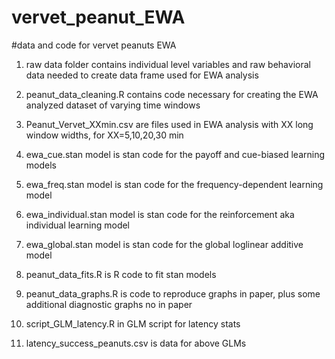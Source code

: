# vervet_peanut_EWA
#data and code for vervet peanuts EWA

1) raw data folder contains individual level variables and raw behavioral data needed to create data frame used for EWA analysis

2) peanut_data_cleaning.R contains code necessary for creating the EWA analyzed dataset of varying time windows

3) Peanut_Vervet_XXmin.csv are files used in EWA analysis with XX long window widths, for XX=5,10,20,30 min

4) ewa_cue.stan model is stan code for the payoff and cue-biased learning models

5) ewa_freq.stan model is stan code for the frequency-dependent learning model

6) ewa_individual.stan model is stan code for the reinforcement aka individual learning model

7) ewa_global.stan model is stan code for the global loglinear additive model

8) peanut_data_fits.R is R code to fit stan models

9) peanut_data_graphs.R is code to reproduce graphs in paper, plus some additional diagnostic graphs no in paper

10) script_GLM_latency.R in GLM script for latency stats

11) latency_success_peanuts.csv is data for above GLMs
